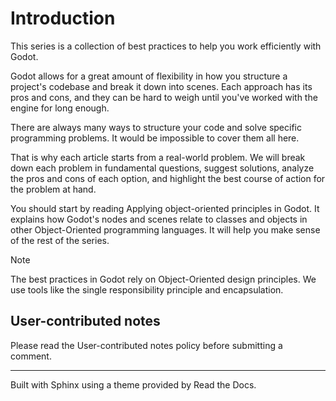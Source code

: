 # Introduction

This series is a collection of best practices to help you work efficiently
with Godot.

Godot allows for a great amount of flexibility in how you structure a
project's codebase and break it down into scenes. Each approach has its pros
and cons, and they can be hard to weigh until you've worked with the engine
for long enough.

There are always many ways to structure your code and solve specific
programming problems. It would be impossible to cover them all here.

That is why each article starts from a real-world problem. We will break down
each problem in fundamental questions, suggest solutions, analyze the pros and
cons of each option, and highlight the best course of action for the problem
at hand.

You should start by reading Applying object-oriented principles in Godot. It
explains how Godot's nodes and scenes relate to classes and objects in other
Object-Oriented programming languages. It will help you make sense of the rest
of the series.

Note

The best practices in Godot rely on Object-Oriented design principles. We use
tools like the single responsibility principle and encapsulation.

## User-contributed notes

Please read the User-contributed notes policy before submitting a comment.

* * *

Built with Sphinx using a theme provided by Read the Docs.

